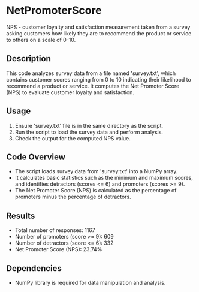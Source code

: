 # NetPromoterScore
NPS - customer loyalty and satisfaction measurement taken from a survey asking customers how likely they are to recommend the product or service to others on a scale of 0-10.

## Description
This code analyzes survey data from a file named 'survey.txt', which contains customer scores ranging from 0 to 10 indicating their likelihood to recommend a product or service. It computes the Net Promoter Score (NPS) to evaluate customer loyalty and satisfaction.

## Usage
1. Ensure 'survey.txt' file is in the same directory as the script.
2. Run the script to load the survey data and perform analysis.
3. Check the output for the computed NPS value.

## Code Overview
- The script loads survey data from 'survey.txt' into a NumPy array.
- It calculates basic statistics such as the minimum and maximum scores, and identifies detractors (scores <= 6) and promoters (scores >= 9).
- The Net Promoter Score (NPS) is calculated as the percentage of promoters minus the percentage of detractors.

## Results
- Total number of responses: 1167
- Number of promoters (score >= 9): 609
- Number of detractors (score <= 6): 332
- Net Promoter Score (NPS): 23.74%

## Dependencies
- NumPy library is required for data manipulation and analysis.

